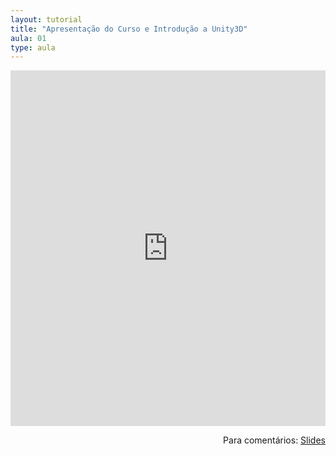 ```yaml
---
layout: tutorial
title: "Apresentação do Curso e Introdução a Unity3D"
aula: 01
type: aula
---
```

<iframe src="https://docs.google.com/presentation/d/e/2PACX-1vToulN55VLwdx7UId2Bh84E9aUsSv0qrFYRkvlugX9BRF5ipA3EKMF9RPOQG1MyhvHwo8yJYzNMK5mk/embed?start=false&loop=false&delayms=60000" frameborder="0" width="100%" height="569" allowfullscreen="true" mozallowfullscreen="true" webkitallowfullscreen="true"></iframe>

<span style="float:right">Para comentários: [Slides](https://docs.google.com/presentation/d/1VK2Rw5aVVY9fSJ8mMwsT4CL0Xa28Bsb6VoexFW9VCB8/edit?usp=sharing)</span>


<!-- # h1

## h2

### h3

#### h4

##### h5

###### h6

- lista
- nao
- numerada

1. lista
1. numerada

{:data-filename="teste.cs"}
```csharp
void Update(){
    Debug.log("Teste");
}
```

{:.dica}
Lorem ipsum dolor sit amet

{:.aviso}
Lorem ipsum dolor sit amet

{:.alerta}
Lorem ipsum dolor sit amet

{:.citacao data-name="Alan Turing"}
Lorem ipsum dolor sit amet
 -->